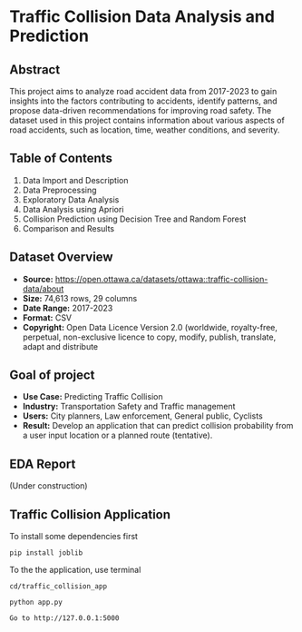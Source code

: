# Traffic Collision Data Analysis and Prediction

## Abstract
This project aims to analyze road accident data from 2017-2023 to gain insights into the factors contributing to accidents, identify patterns, and propose data-driven recommendations for improving road safety. The dataset used in this project contains information about various aspects of road accidents, such as location, time, weather conditions, and severity.

## Table of Contents

1.   Data Import and Description
2.   Data Preprocessing
3.   Exploratory Data Analysis
5.   Data Analysis using Apriori
6.   Collision Prediction using Decision Tree and Random Forest
7.   Comparison and Results

## Dataset Overview
- **Source:** https://open.ottawa.ca/datasets/ottawa::traffic-collision-data/about
- **Size:** 74,613 rows, 29 columns
- **Date Range:** 2017-2023
- **Format:** CSV
- **Copyright:** Open Data Licence Version 2.0 (worldwide, royalty-free, perpetual, non-exclusive licence to copy, modify, publish, translate, adapt and distribute


## Goal of project
- **Use Case:** Predicting Traffic Collision
- **Industry:** Transportation Safety and Traffic management
-  **Users:** City planners, Law enforcement, General public, Cyclists
- **Result:** Develop an application that can predict collision probability from a user input location or a planned route (tentative).


## EDA Report

(Under construction)


## Traffic Collision Application


To install some dependencies first
```
pip install joblib
```


To the the application, use terminal

```
cd/traffic_collision_app

python app.py

Go to http://127.0.0.1:5000
```
